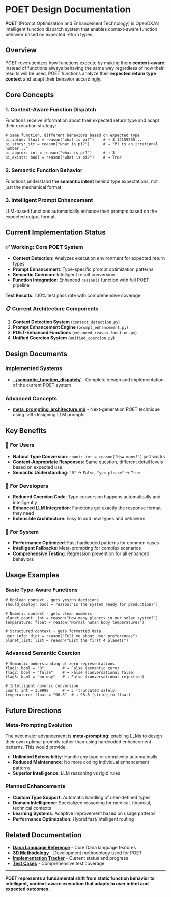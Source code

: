 # POET Design Documentation

**POET** (Prompt Optimization and Enhancement Technology) is OpenDXA's intelligent function dispatch system that enables context-aware function behavior based on expected return types.

## Overview

POET revolutionizes how functions execute by making them **context-aware**. Instead of functions always behaving the same way regardless of how their results will be used, POET functions analyze their **expected return type context** and adapt their behavior accordingly.

## Core Concepts

### 1. **Context-Aware Function Dispatch**
Functions receive information about their expected return type and adapt their execution strategy:

```dana
# Same function, different behaviors based on expected type
pi_value: float = reason("what is pi?")    # → 3.14159265...
pi_story: str = reason("what is pi?")      # → "Pi is an irrational number..."
pi_approx: int = reason("what is pi?")     # → 3
pi_exists: bool = reason("what is pi?")    # → True
```

### 2. **Semantic Function Behavior**
Functions understand the **semantic intent** behind type expectations, not just the mechanical format.

### 3. **Intelligent Prompt Enhancement**
LLM-based functions automatically enhance their prompts based on the expected output format.

## Current Implementation Status

### ✅ **Working: Core POET System**
- **Context Detection**: Analyzes execution environment for expected return types
- **Prompt Enhancement**: Type-specific prompt optimization patterns
- **Semantic Coercion**: Intelligent result conversion
- **Function Integration**: Enhanced `reason()` function with full POET pipeline

**Test Results**: 100% test pass rate with comprehensive coverage

### 📋 **Current Architecture Components**
1. **Context Detection System** (`context_detection.py`)
2. **Prompt Enhancement Engine** (`prompt_enhancement.py`) 
3. **POET-Enhanced Functions** (`enhanced_reason_function.py`)
4. **Unified Coercion System** (`unified_coercion.py`)

## Design Documents

### **Implemented Systems**
- **[../semantic_function_dispatch/](../semantic_function_dispatch/)** - Complete design and implementation of the current POET system

### **Advanced Concepts**
- **[meta_prompting_architecture.md](meta_prompting_architecture.md)** - Next-generation POET technique using self-designing LLM prompts

## Key Benefits

### 🎯 **For Users**
- **Natural Type Conversion**: `count: int = reason("How many?")` just works
- **Context-Appropriate Responses**: Same question, different detail levels based on expected use
- **Semantic Understanding**: `"0"` → `False`, `"yes please"` → `True`

### 🚀 **For Developers**
- **Reduced Coercion Code**: Type conversion happens automatically and intelligently
- **Enhanced LLM Integration**: Functions get exactly the response format they need
- **Extensible Architecture**: Easy to add new types and behaviors

### 🔧 **For System**
- **Performance Optimized**: Fast hardcoded patterns for common cases
- **Intelligent Fallbacks**: Meta-prompting for complex scenarios
- **Comprehensive Testing**: Regression prevention for all enhanced behaviors

## Usage Examples

### **Basic Type-Aware Functions**
```dana
# Boolean context - gets yes/no decisions
should_deploy: bool = reason("Is the system ready for production?")

# Numeric context - gets clean numbers
planet_count: int = reason("How many planets in our solar system?")
temperature: float = reason("Normal human body temperature?")

# Structured context - gets formatted data
user_info: dict = reason("Tell me about user preferences")
planet_list: list = reason("List the first 4 planets")
```

### **Advanced Semantic Coercion**
```dana
# Semantic understanding of zero representations
flag1: bool = "0"        # → False (semantic zero)
flag2: bool = "false"    # → False (conversational false)
flag3: bool = "no way"   # → False (conversational rejection)

# Intelligent numeric conversion
count: int = 3.9999      # → 3 (truncated safely)
temperature: float = "98.6"  # → 98.6 (string to float)
```

## Future Directions

### **Meta-Prompting Evolution**
The next major advancement is **meta-prompting**: enabling LLMs to design their own optimal prompts rather than using hardcoded enhancement patterns. This would provide:

- **Unlimited Extensibility**: Handle any type or complexity automatically
- **Reduced Maintenance**: No more coding individual enhancement patterns
- **Superior Intelligence**: LLM reasoning vs rigid rules

### **Planned Enhancements**
- **Custom Type Support**: Automatic handling of user-defined types
- **Domain Intelligence**: Specialized reasoning for medical, financial, technical contexts
- **Learning Systems**: Adaptive improvement based on usage patterns
- **Performance Optimization**: Hybrid fast/intelligent routing

## Related Documentation

- **[Dana Language Reference](../../.ai-only/dana.md)** - Core Dana language features
- **[3D Methodology](../../.ai-only/3d.md)** - Development methodology used for POET
- **[Implementation Tracker](../semantic_function_dispatch/implementation_tracker.md)** - Current status and progress
- **[Test Cases](../semantic_function_dispatch/test_cases/)** - Comprehensive test coverage

---

**POET represents a fundamental shift from static function behavior to intelligent, context-aware execution that adapts to user intent and expected outcomes.** 